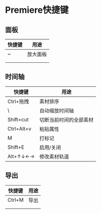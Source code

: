<!-- 
title: Adobe_PR
sort: 
--> 
# Premiere快捷键

## 面板

| 快捷键 | 用途     |
| ------ | -------- |
| ~      | 放大面板 |
|        |          |
|        |          |



## 时间轴

| 快捷键     | 用途                   |
| ---------- | ---------------------- |
| Ctrl+拖拽  | 素材排序               |
| \          | 自动缩放时间轴         |
| Shift+cut  | 切断当前时间的全部素材 |
| Ctrl+Alt+v | 粘贴属性               |
| M          | 打标记                 |
| Shift+E    | 启用/关闭              |
| Alt+↑↓←→   | 修改素材轨道           |

## 导出

| 快捷键 | 用途 |
| ------ | ---- |
| Ctrl+M | 导出 |
|        |      |
|        |      |

